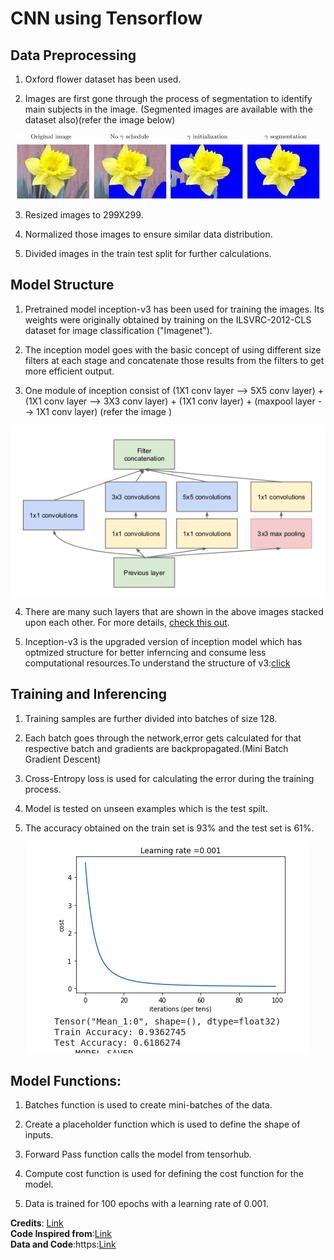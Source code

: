 # CNN using Tensorflow

## Data Preprocessing

1. Oxford flower dataset has been used.

2. Images are first gone through the process of segmentation to identify main subjects in the image. (Segmented images are available with the dataset also)(refer the image below)

<p align="center">
  <img src="pics/seg.jpeg">
</p>


3. Resized images to 299X299.

4. Normalized those images to ensure similar data distribution.

5. Divided images in the train test split for further calculations.

## Model Structure

1. Pretrained model inception-v3 has been used for training the images. Its weights were originally obtained by training on the ILSVRC-2012-CLS dataset for image classification ("Imagenet").

2. The inception model goes with the basic concept of using different size filters at each stage and concatenate those results from the filters to get more efficient output.

3. One module of inception consist of (1X1 conv layer --> 5X5 conv layer) + (1X1 conv layer --> 3X3 conv layer) + (1X1 conv layer) + (maxpool layer --> 1X1 conv layer) (refer the image )

<p align="center">
  <img src="pics/inception.png">
</p>


4. There are many such layers that are shown in the above images stacked upon each other. For more details, [check this out](https://www.analyticsvidhya.com/blog/2018/10/understanding-inception-network-from-scratch/).

5. Inception-v3 is the upgraded version of inception model which has optmized structure for better inferncing and consume less computational resources.To understand the structure of v3:[click](https://medium.com/@sh.tsang/review-inception-v3-1st-runner-up-image-classification-in-ilsvrc-2015-17915421f77c)

## Training and Inferencing
1. Training samples are further divided into batches of size 128.
 
2. Each batch goes through the network,error gets calculated for that respective batch and gradients are backpropagated.(Mini Batch Gradient Descent)

3. Cross-Entropy loss is used for calculating the error during the training process.

4. Model is tested on unseen examples which is the test spilt.

5. The accuracy obtained on the train set is 93% and the test set is 61%.

<p align="center">
  <img src="pics/result.png">
</p>


## Model Functions:

1. Batches function is used to create mini-batches of the data.

2. Create a placeholder function which is used to define the shape of inputs.

3. Forward Pass function calls the model from tensorhub.

4. Compute cost function is used for defining the cost function for the model.

5. Data is trained for 100 epochs with a learning rate of 0.001.

**Credits**: [Link](https://arxiv.org/pdf/1708.03763.pdf)  
**Code Inspired from**:[Link](https://github.com/Kulbear/deep-learning-coursera/blob/master/Convolutional%20Neural%20Networks/Convolution%20model%20-%20Application%20-%20v1.ipynb)  
**Data and Code**:https:[Link](//drive.google.com/drive/folders/1mS9Um9oQnkFRfVcmwx8Kdz_pfUGumU02?usp=sharing)
